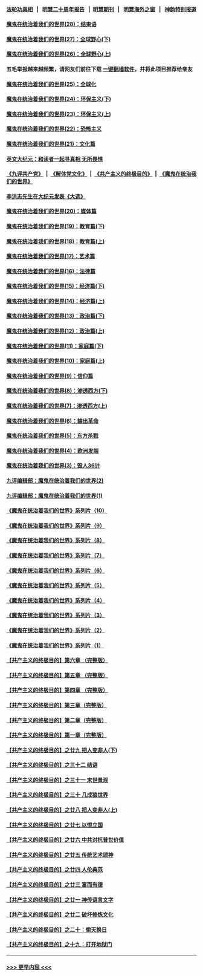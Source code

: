 #### [法轮功真相](https://github.com/gfw-breaker/truth/blob/master/README.md?t=0) &nbsp;&nbsp;|&nbsp;&nbsp; [明慧二十周年报告](https://github.com/gfw-breaker/mh-reports/blob/master/README.md?t=0) &nbsp;&nbsp;|&nbsp;&nbsp;[明慧期刊](https://github.com/gfw-breaker/mh-qikan) &nbsp;&nbsp;|&nbsp;&nbsp; [明慧海外之窗](https://github.com/gfw-breaker/mh-news/blob/master/README.md?t=0) &nbsp;&nbsp;|&nbsp;&nbsp; [神韵特别报道](https://github.com/gfw-breaker/mh-news/blob/master/shenyun.md?t=0)
#### [魔鬼在统治着我们的世界(28)：结束语](../pages/nsc422/n10936246.md?t=07100551) 
#### [魔鬼在统治着我们的世界(27)：全球野心(下)](../pages/nsc422/n10928319.md?t=07100551) 
#### [魔鬼在统治着我们的世界(26)：全球野心(上)](../pages/nsc422/n10900318.md?t=07100551) 
#### 五毛举报越来越频繁，请网友们前往下载 [一键翻墙软件](https://github.com/gfw-breaker/ssr-accounts)，并将此项目推荐给亲友
#### [魔鬼在统治着我们的世界(25)：全球化](../pages/nsc422/n10788205.md?t=07100551) 
#### [魔鬼在统治着我们的世界(24)：环保主义(下)](../pages/nsc422/n10695307.md?t=07100551) 
#### [魔鬼在统治着我们的世界(23)：环保主义(上)](../pages/nsc422/n10688613.md?t=07100551) 
#### [魔鬼在统治着我们的世界(22)：恐怖主义](../pages/nsc422/n10614727.md?t=07100551) 
#### [魔鬼在统治着我们的世界(21)：文化篇](../pages/nsc422/n10597706.md?t=07100551) 
#### [英文大纪元：和读者一起寻真相 无所畏惧](../pages/nsc422/n12542027.md?t=07100551) 
#### [《九评共产党》](https://github.com/begood0513/9ping.md/blob/master/README.md) &nbsp;|&nbsp; [《解体党文化》](../../../../jtdwh.md/blob/master/README.md)  &nbsp;|&nbsp; [《共产主义的终极目的》](../../../../gczydzjmd.md/blob/master/README.md) &nbsp;|&nbsp; [《魔鬼在统治我们的世界》](../../../../mgztzwmdsj.md/blob/master/README.md) 
#### [李洪志先生在大纪元发表《大选》](../pages/nsc422/n12534746.md?t=07100551) 
#### [魔鬼在统治着我们的世界(20)：媒体篇](../pages/nsc422/n10586579.md?t=07100551) 
#### [魔鬼在统治着我们的世界(19)：教育篇(下)](../pages/nsc422/n10564808.md?t=07100551) 
#### [魔鬼在统治着我们的世界(18)：教育篇(上)](../pages/nsc422/n10526970.md?t=07100551) 
#### [魔鬼在统治着我们的世界(17)：艺术篇](../pages/nsc422/n10499093.md?t=07100551) 
#### [魔鬼在统治着我们的世界(16)：法律篇](../pages/nsc422/n10485969.md?t=07100551) 
#### [魔鬼在统治着我们的世界(15)：经济篇(下)](../pages/nsc422/n10469975.md?t=07100551) 
#### [魔鬼在统治着我们的世界(14)：经济篇(上)](../pages/nsc422/n10457370.md?t=07100551) 
#### [魔鬼在统治着我们的世界(13)：政治篇(下)](../pages/nsc422/n10448270.md?t=07100551) 
#### [魔鬼在统治着我们的世界(12)：政治篇(上)](../pages/nsc422/n10444576.md?t=07100551) 
#### [魔鬼在统治着我们的世界(11)：家庭篇(下)](../pages/nsc422/n10440961.md?t=07100551) 
#### [魔鬼在统治着我们的世界(10)：家庭篇(上)](../pages/nsc422/n10435448.md?t=07100551) 
#### [魔鬼在统治着我们的世界(9)：信仰篇](../pages/nsc422/n10432159.md?t=07100551) 
#### [魔鬼在统治着我们的世界(8)：渗透西方(下)](../pages/nsc422/n10429603.md?t=07100551) 
#### [魔鬼在统治着我们的世界(7)：渗透西方(上)](../pages/nsc422/n10426013.md?t=07100551) 
#### [魔鬼在统治着我们的世界(6)：输出革命](../pages/nsc422/n10421536.md?t=07100551) 
#### [魔鬼在统治着我们的世界(5)：东方杀戮](../pages/nsc422/n10417707.md?t=07100551) 
#### [魔鬼在统治着我们的世界(4)：欧洲发端](../pages/nsc422/n10414890.md?t=07100551) 
#### [魔鬼在统治着我们的世界(3)：毁人36计](../pages/nsc422/n10411583.md?t=07100551) 
#### [九评编辑部：魔鬼在统治着我们的世界(2)](../pages/nsc422/n10410036.md?t=07100551) 
#### [九评编辑部：魔鬼在统治着我们的世界(1)](../pages/nsc422/n10406825.md?t=07100551) 
#### [《魔鬼在统治着我们的世界》系列片（10）](../pages/nsc422/n12292670.md?t=07100551) 
#### [《魔鬼在统治着我们的世界》系列片（9）](../pages/nsc422/n12290859.md?t=07100551) 
#### [《魔鬼在统治着我们的世界》系列片（8）](../pages/nsc422/n12287445.md?t=07100551) 
#### [《魔鬼在统治着我们的世界》系列片（7）](../pages/nsc422/n12283425.md?t=07100551) 
#### [《魔鬼在统治着我们的世界》系列片（6）](../pages/nsc422/n12282314.md?t=07100551) 
#### [《魔鬼在统治着我们的世界》系列片（5）](../pages/nsc422/n12281419.md?t=07100551) 
#### [《魔鬼在统治着我们的世界》系列片（4）](../pages/nsc422/n12274024.md?t=07100551) 
#### [《魔鬼在统治着我们的世界》系列片（3）](../pages/nsc422/n12271322.md?t=07100551) 
#### [《魔鬼在统治着我们的世界》系列片（2）](../pages/nsc422/n12269049.md?t=07100551) 
#### [《魔鬼在统治着我们的世界》系列片（1）](../pages/nsc422/n12267575.md?t=07100551) 
#### [【共产主义的终极目的】第六章 （完整版）](../pages/nsc422/n11428913.md?t=07100551) 
#### [【共产主义的终极目的】第五章 （完整版）](../pages/nsc422/n11428912.md?t=07100551) 
#### [【共产主义的终极目的】第四章 （完整版）](../pages/nsc422/n11428907.md?t=07100551) 
#### [【共产主义的终极目的】第三章（完整版）](../pages/nsc422/n11428848.md?t=07100551) 
#### [【共产主义的终极目的】第二章（完整版）](../pages/nsc422/n11428831.md?t=07100551) 
#### [【共产主义的终极目的】第一章（完整版）](../pages/nsc422/n11417651.md?t=07100551) 
#### [【共产主义的终极目的】之廿九 把人变非人(下)](../pages/nsc422/n11344140.md?t=07100551) 
#### [【共产主义的终极目的】之三十二 结语](../pages/nsc422/n11360535.md?t=07100551) 
#### [【共产主义的终极目的】之三十一 末世景观](../pages/nsc422/n11351129.md?t=07100551) 
#### [【共产主义的终极目的】之三十 几成狼世界](../pages/nsc422/n11348280.md?t=07100551) 
#### [【共产主义的终极目的】之廿八 把人变非人(上)](../pages/nsc422/n11340492.md?t=07100551) 
#### [【共产主义的终极目的】之廿七 以恨立国](../pages/nsc422/n11336944.md?t=07100551) 
#### [【共产主义的终极目的】之廿六 中共对抗普世价值](../pages/nsc422/n11324785.md?t=07100551) 
#### [【共产主义的终极目的】之廿五 传统艺术颂神](../pages/nsc422/n11296396.md?t=07100551) 
#### [【共产主义的终极目的】之廿四 人伦典范](../pages/nsc422/n11296397.md?t=07100551) 
#### [【共产主义的终极目的】之廿三 富而有德](../pages/nsc422/n11283598.md?t=07100551) 
#### [【共产主义的终极目的】之廿一 神传语言文字](../pages/nsc422/n11263265.md?t=07100551) 
#### [【共产主义的终极目的】之廿二 破坏修炼文化](../pages/nsc422/n11245728.md?t=07100551) 
#### [【共产主义的终极目的】之二十：偷天换日](../pages/nsc422/n11238846.md?t=07100551) 
#### [【共产主义的终极目的】之十九：打开地狱门](../pages/nsc422/n11206376.md?t=07100551) 

----
#### [ >>> 更早内容 <<< ](../indexes/nsc422-earlier.md)

